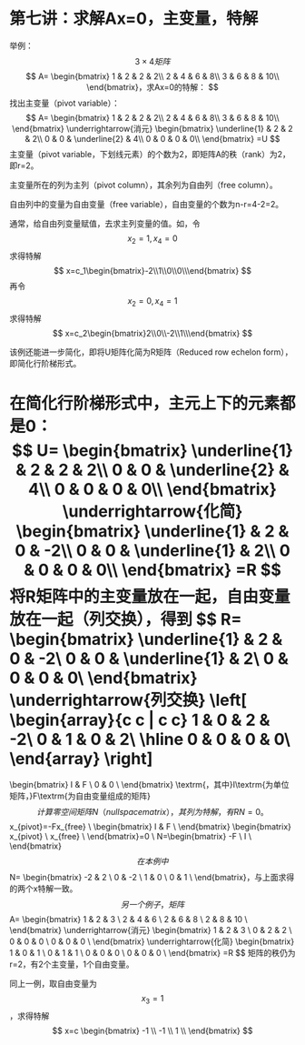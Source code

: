 
# 第七讲：求解Ax=0，主变量，特解

举例：
$$
3 \times 4矩阵
$$
$$
A=
\begin{bmatrix}
1 & 2 & 2 & 2\\
2 & 4 & 6 & 8\\
3 & 6 & 8 & 10\\
\end{bmatrix}，求Ax=0的特解：
$$
找出主变量（pivot variable）：
$$
A=
\begin{bmatrix}
1 & 2 & 2 & 2\\
2 & 4 & 6 & 8\\
3 & 6 & 8 & 10\\
\end{bmatrix}
\underrightarrow{消元}
\begin{bmatrix}
\underline{1} & 2 & 2 & 2\\
0 & 0 & \underline{2} & 4\\
0 & 0 & 0 & 0\\
\end{bmatrix}
=U
$$
主变量（pivot variable，下划线元素）的个数为2，即矩阵A的秩（rank）为2，即r=2。

主变量所在的列为主列（pivot column），其余列为自由列（free column）。

自由列中的变量为自由变量（free variable），自由变量的个数为n-r=4-2=2。

通常，给自由列变量赋值，去求主列变量的值。如，令
$$
x_2=1, x_4=0
$$
求得特解
$$
x=c_1\begin{bmatrix}-2\\1\\0\\0\\\end{bmatrix}
$$
再令
$$
x_2=0, x_4=1
$$
求得特解
$$
x=c_2\begin{bmatrix}2\\0\\-2\\1\\\end{bmatrix}
$$

该例还能进一步简化，即将U矩阵化简为R矩阵（Reduced row echelon form），即简化行阶梯形式。

在简化行阶梯形式中，主元上下的元素都是0：
$$
U=
\begin{bmatrix}
\underline{1} & 2 & 2 & 2\\
0 & 0 & \underline{2} & 4\\
0 & 0 & 0 & 0\\
\end{bmatrix}
\underrightarrow{化简}
\begin{bmatrix}
\underline{1} & 2 & 0 & -2\\
0 & 0 & \underline{1} & 2\\
0 & 0 & 0 & 0\\
\end{bmatrix}
=R
$$
将R矩阵中的主变量放在一起，自由变量放在一起（列交换），得到
$$
R=
\begin{bmatrix}
\underline{1} & 2 & 0 & -2\\
0 & 0 & \underline{1} & 2\\
0 & 0 & 0 & 0\\
\end{bmatrix}
\underrightarrow{列交换}
\left[
\begin{array}{c c | c c}
1 & 0 & 2 & -2\\
0 & 1 & 0 & 2\\
\hline
0 & 0 & 0 & 0\\
\end{array}
\right]
=
\begin{bmatrix}
I & F \\
0 & 0 \\
\end{bmatrix}
\textrm{，其中}I\textrm{为单位矩阵，}F\textrm{为自由变量组成的矩阵}
$$
计算零空间矩阵N（nullspace matrix），其列为特解，有RN=0。
$$
x_{pivot}=-Fx_{free} \\
\begin{bmatrix}
I & F \\
\end{bmatrix}
\begin{bmatrix}
x_{pivot} \\
x_{free} \\
\end{bmatrix}=0 \\
N=\begin{bmatrix}
-F \\
I \\
\end{bmatrix}
$$
在本例中
$$
N=
\begin{bmatrix}
-2 & 2 \\
0 & -2 \\
1 & 0 \\
0 & 1 \\
\end{bmatrix}，与上面求得的两个x特解一致。
$$
另一个例子，矩阵
$$
A=
\begin{bmatrix}
1 & 2 & 3 \\
2 & 4 & 6 \\
2 & 6 & 8 \\
2 & 8 & 10 \\
\end{bmatrix}
\underrightarrow{消元}
\begin{bmatrix}
1 & 2 & 3 \\
0 & 2 & 2 \\
0 & 0 & 0 \\
0 & 0 & 0 \\
\end{bmatrix}
\underrightarrow{化简}
\begin{bmatrix}
1 & 0 & 1 \\
0 & 1 & 1 \\
0 & 0 & 0 \\
0 & 0 & 0 \\
\end{bmatrix}
=R
$$
矩阵的秩仍为r=2，有2个主变量，1个自由变量。

同上一例，取自由变量为$$x_3=1$$，求得特解
$$
x=c
\begin{bmatrix}
-1 \\
-1 \\
1 \\
\end{bmatrix}
$$

